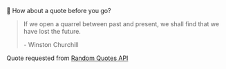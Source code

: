 📣 How about a quote before you go?

> If we open a quarrel between past and present, we shall find that we have lost the future.
>
> <p>- Winston Churchill</p>

Quote requested from [Random Quotes API](https://github.com/lukePeavey/quotable)
